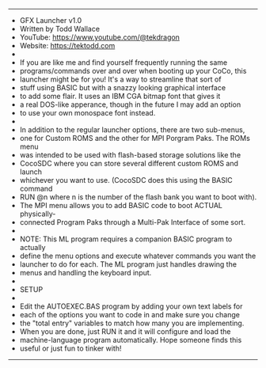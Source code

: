 ************************************************************************
* GFX Launcher v1.0
* Written by Todd Wallace
* YouTube: https://www.youtube.com/@tekdragon
* Website: https://tektodd.com
*
* If you are like me and find yourself frequently running the same
* programs/commands over and over when booting up your CoCo, this
* launcher might be for you! It's a way to streamline that sort of
* stuff using BASIC but with a snazzy looking graphical interface 
* to add some flair. It uses an IBM CGA bitmap font that gives it
* a real DOS-like apperance, though in the future I may add an option
* to use your own monospace font instead.
*
* In addition to the regular launcher options, there are two sub-menus,
* one for Custom ROMS and the other for MPI Porgram Paks. The ROMs menu
* was intended to be used with flash-based storage solutions like the
* CocoSDC where you can store several different custom ROMS and launch
* whichever you want to use. (CocoSDC does this using the BASIC command
* RUN @n where n is the number of the flash bank you want to boot with).
* The MPI menu allows you to add BASIC code to boot ACTUAL physically-
* connected Program Paks through a Multi-Pak Interface of some sort.
*
* NOTE: This ML program requires a companion BASIC program to actually
* define the menu options and execute whatever commands you want the
* launcher to do for each. The ML program just handles drawing the
* menus and handling the keyboard input. 
*
* SETUP
*
* Edit the AUTOEXEC.BAS program by adding your own text labels for
* each of the options you want to code in and make sure you change
* the "total entry" variables to match how many you are implementing.
* When you are done, just RUN it and it will configure and load the
* machine-language program automatically. Hope someone finds this
* useful or just fun to tinker with!
************************************************************************
